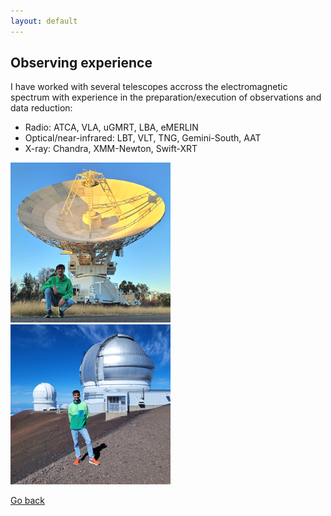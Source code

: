 ```yaml
---
layout: default
---
```


## Observing experience
I have worked with several telescopes accross the electromagnetic spectrum with experience in the preparation/execution of observations and data reduction:
- Radio: ATCA, VLA, uGMRT, LBA, eMERLIN
- Optical/near-infrared: LBT, VLT, TNG, Gemini-South, AAT
- X-ray: Chandra, XMM-Newton, Swift-XRT

<!--  ![screenshot](images/Photo_Luca.jpg) -->
<img src="images/ATCA.jpg" width="256"/> <img src="images/Gemini.jpg" width="256"/>

[Go back](./)
